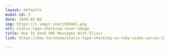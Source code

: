 ```yaml
---
layout: defaults
modal-id: 2
date: 2020-02-06
img: https://i.imgur.com/jd2Hm8l.png 
alt: static-type-checking-cover-image
title: How To Send SMS Messages With Elixir
link: https://dev.to/nexmo/static-type-checking-in-ruby-video-series-17e2

---
```

